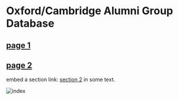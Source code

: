 # Oxford/Cambridge Alumni Group Database

## [page 1](https://oxcamne.github.io/oxcam/page_1)

## [page 2](page_2)

embed a section link: [section 2](page_2#section_2) in some text.

![index](/images/index.png)
